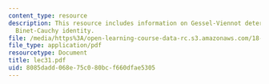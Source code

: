 ```yaml
---
content_type: resource
description: This resource includes information on Gessel-Viennot determinants, and
  Binet-Cauchy identity.
file: /media/https%3A/open-learning-course-data-rc.s3.amazonaws.com/18-315-combinatorial-theory-introduction-to-graph-theory-extremal-and-enumerative-combinatorics-spring-2005/8085dadd068e75c080bcf660dfae5305_lec31.pdf
file_type: application/pdf
resourcetype: Document
title: lec31.pdf
uid: 8085dadd-068e-75c0-80bc-f660dfae5305
---
```

